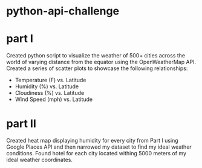 # python-api-challenge

# part I

Created python script to visualize the weather of 500+ cities across the world of varying distance from the equator using the OpenWeatherMap API. Created a series of scatter plots to showcase the following relationships:

- Temperature (F) vs. Latitude
- Humidity (%) vs. Latitude
- Cloudiness (%) vs. Latitude
-  Wind Speed (mph) vs. Latitude

# part II

Created heat map displaying humidity for every city from Part I using Google Places API and then narrowed my dataset to find my ideal weather conditions. Found hotel for each city located withing 5000 meters of my ideal weather coordinates. 


